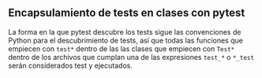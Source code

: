 ## Encapsulamiento de tests en clases con pytest
La forma en la que pytest descubre los tests sigue las convenciones de Python para el descubrimiento de tests, así que todas las funciones que empiecen con `test*` dentro de las las clases que empiecen con `Test*` dentro de los archivos que cumplan una de las expresiones `test_*` o `*_test` serán considerados test y ejecutados.
